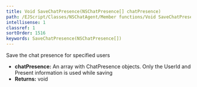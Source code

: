 ```yaml
---
title: Void SaveChatPresence(NSChatPresence[] chatPresence)
path: /EJScript/Classes/NSChatAgent/Member functions/Void SaveChatPresence(NSChatPresence[] p_0)
intellisense: 1
classref: 1
sortOrder: 1516
keywords: SaveChatPresence(NSChatPresence[])
---
```



Save the chat presence for specified users



* **chatPresence:** An array with ChatPresence objects. Only the UserId and Present information is used while saving
* **Returns:** void


